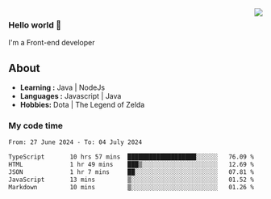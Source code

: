 <img align='right' src="https://github-readme-stats.vercel.app/api?username=jumodada&show_icons=true&theme=vue">

### Hello world 👋

I'm a Front-end developer 
    
## About
-  **Learning :** Java | NodeJs
-  **Languages :** Javascript | Java
-  **Hobbies:** Dota | The Legend of Zelda

### My code time

<!--START_SECTION:waka-->

```txt
From: 27 June 2024 - To: 04 July 2024

TypeScript       10 hrs 57 mins  ███████████████████░░░░░░   76.09 %
HTML             1 hr 49 mins    ███▒░░░░░░░░░░░░░░░░░░░░░   12.69 %
JSON             1 hr 7 mins     ██░░░░░░░░░░░░░░░░░░░░░░░   07.81 %
JavaScript       13 mins         ▒░░░░░░░░░░░░░░░░░░░░░░░░   01.52 %
Markdown         10 mins         ▒░░░░░░░░░░░░░░░░░░░░░░░░   01.26 %
```

<!--END_SECTION:waka-->
